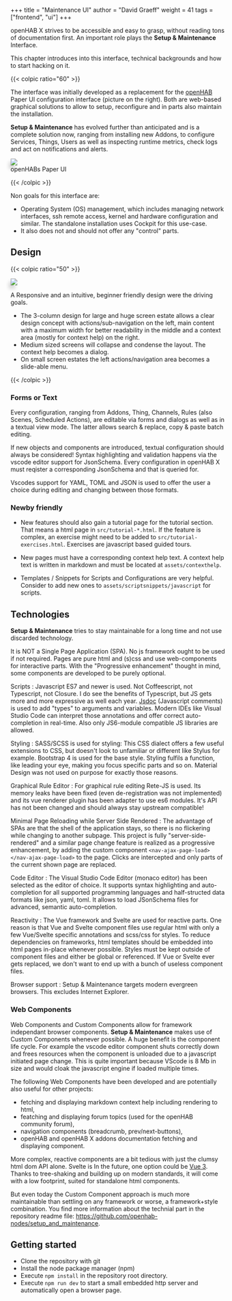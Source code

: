 +++
title = "Maintenance UI"
author = "David Graeff"
weight = 41
tags = ["frontend", "ui"]
+++

openHAB X strives to be accessible and easy to grasp, without reading tons of documentation first. An important role plays the **Setup & Maintenance** Interface.

This chapter introduces into this interface, technical backgrounds and how to start hacking on it.<!--more-->

{{< colpic ratio="60" >}}

The interface was initially developed as a replacement for the [openHAB](https://www.openhab.org) Paper UI configuration interface (picture on the right). Both are web-based graphical solutions to allow to setup, reconfigure and in parts also maintain the installation. 

**Setup & Maintenance** has evolved further than anticipated and is a complete solution now, ranging from installing new Addons, to configure Services, Things, Users as well as inspecting runtime metrics, check logs and act on notifications and alerts.

<split>

<img src="/img/doc/paperui.jpg" class="w-100 mt-3 ml-3" style="transform: perspective(602px) rotateY(-16deg);box-shadow: -5px 8px 8px 0 rgba(0,0,0,0.15);">
<div class="text-center mt-2">openHABs Paper UI</div>

{{< /colpic >}}

Non goals for this interface are:

* Operating System (OS) management, which includes managing network interfaces, ssh remote access, kernel and hardware configuration and similar. The standalone installation uses Cockpit for this use-case.
* It also does not and should not offer any "control" parts. 

## Design 

{{< colpic ratio="50" >}}

<img src="/img/features/scenes.png" class="w-100 m-3" style="transform: perspective(602px) rotateY(16deg);box-shadow: -5px 8px 8px 0 rgba(0,0,0,0.15);">

<split>

A Responsive and an intuitive, beginner friendly design were the driving goals.

* The 3-column design for large and huge screen estate 
allows a clear design concept with actions/sub-navigation on the left, main content with a maximum width for better readability in the middle and a context area (mostly for context help) on the right.
* Medium sized screens will collapse and condense the layout. The context help becomes a dialog.
* On small screen estates the left actions/navigation area becomes a slide-able menu.

{{< /colpic >}}

### Forms or Text
Every configuration, ranging from Addons, Thing, Channels, Rules (also Scenes, Scheduled Actions), are editable via forms and dialogs as well as in a textual view mode. The latter allows search &amp; replace, copy &amp; paste batch editing.

If new objects and components are introduced, textual configuration should always be considered! Syntax highlighting and validation happens via the vscode editor support for JsonSchema. Every configuration in openHAB X must reqister a corresponding JsonSchema and that is queried for.

Vscodes support for YAML, TOML and JSON is used to offer the user a choice during editing and changing between those formats.

### Newby friendly

* New features should also gain a tutorial page for the tutorial section. That means a html page in `src/tutorial-*.html`. If the feature is complex, an exercise might need to be added to `src/tutorial-exercises.html`. Exercises are javascript based guided tours.

* New pages must have a corresponding context help text. A context help text is written in markdown and must be located at `assets/contexthelp`.

* Templates / Snippets for Scripts and Configurations are very helpful. Consider to add new ones to `assets/scriptsnippets/javascript` for scripts.

## Technologies

**Setup &amp; Maintenance** tries to stay maintainable for a long time and not use discarded technology.

It is NOT a Single Page Application (SPA). No js framework ought to be used if not required. Pages are pure html and (s)css and use web-components for interactive parts.
With the "Progressive enhancement" thought in mind, some components are developed to be purely optional. 

Scripts
: Javascript ES7 and newer is used. Not Coffeescript, not Typescript, not Closure. I do see the benefits of Typescript, but JS gets more and more expressive as well each year. [Jsdoc](https://devhints.io/jsdoc) (Javascript comments) is used to add "types" to arguments and variables. Modern IDEs like Visual Studio Code can interpret those annotations and offer correct auto-completion in real-time. Also only JS6-module compatible JS libraries are allowed.

Styling
: SASS/SCSS is used for styling: This CSS dialect offers a few useful extensions to CSS, but doesn't look to unfamiliar or different like Stylus for example. Bootstrap 4 is used for the base style. Styling fulfils a function, like leading your eye, making you focus specific parts and so on. Material Design was not used on purpose for exactly those reasons.

Graphical Rule Editor
: For graphical rule editing Rete-JS is used. Its memory leaks have been fixed (even de-registration was not implemented) and its vue renderer plugin has been adapter to use es6 modules. It's API has not been changed and should always stay upstream compatible!

Minimal Page Reloading while Server Side Rendered
: The advantage of SPAs are that the shell of the application stays, so there is no flickering while changing to another subpage. This project is fully "server-side-rendered" and a similar page change feature is realized as a progressive enhancement, by adding the custom component `<nav-ajax-page-load></nav-ajax-page-load>` to the page. Clicks are intercepted and only parts of the current shown page are replaced.

Code Editor
: The Visual Studio Code Editor (monaco editor) has been selected as the editor of choice. It supports syntax highlighting and auto-completion for all supported programming languages and half-structed data formats like json, yaml, toml. It allows to load JSonSchema files for advanced, semantic auto-completion.

Reactivity
: The Vue framework and Svelte are used for reactive parts. One reason is that Vue and Svelte component files use regular html with only a few Vue/Svelte specific annotations and scss/css for styles.
To reduce dependencies on frameworks, html templates should be embedded into html pages in-place whenever possible. Styles must be kept outside of component files and either be global or referenced. If Vue or Svelte ever gets replaced, we don't want to end up with a bunch of useless component files.

Browser support
: Setup &amp; Maintenance targets modern evergreen browsers. This excludes Internet Explorer.

### Web Components

Web Components and Custom Components allow for framework independant browser components. **Setup &amp; Maintenance** makes use of Custom Components whenever possible. A huge benefit is the component life cycle. For example the vscode editor component shuts correctly down and frees resources when the component is unloaded due to a javascript initiated page change. This is quite important because VScode is 8 Mb in size and would cloak the javascript engine if loaded multiple times.

The following Web Components have been developed and are potentially also useful for other projects:

* fetching and displaying markdown context help including rendering to html,
* featching and displaying forum topics (used for the openHAB community forum),
* navigation components (breadcrumb, prev/next-buttons),
* openHAB and openHAB X addons documentation fetching and displaying component.

More complex, reactive components are a bit tedious with just the clumsy html dom API alone. Svelte is
In the future, one option could be [Vue 3](https://medium.com/the-vue-point/plans-for-the-next-iteration-of-vue-js-777ffea6fabf). Thanks
to tree-shaking and building up on modern standards, it will come with a low footprint, suited for standalone html components.

But even today the Custom Component approach is much more maintainable than settling on any framework or worse, a framework+style combination. You find more information about the technial part in the repository readme file: https://github.com/openhab-nodes/setup_and_maintenance.

## Getting started

* Clone the repository with git
* Install the node package manager (npm)
* Execute `npm install` in the repository root directory.
* Execute `npm run dev` to start a small embedded http server and automatically open a browser page.